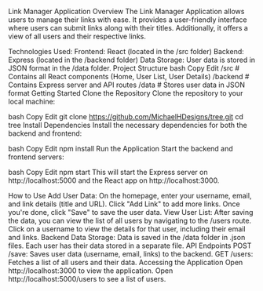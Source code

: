 Link Manager Application
Overview
The Link Manager Application allows users to manage their links with ease. It provides a user-friendly interface where users can submit links along with their titles. Additionally, it offers a view of all users and their respective links.

Technologies Used:
Frontend: React (located in the /src folder)
Backend: Express (located in the /backend folder)
Data Storage: User data is stored in JSON format in the /data folder.
Project Structure
bash
Copy
Edit
/src              # Contains all React components (Home, User List, User Details)
/backend          # Contains Express server and API routes
/data             # Stores user data in JSON format
Getting Started
Clone the Repository
Clone the repository to your local machine:

bash
Copy
Edit
git clone https://github.com/MichaelHDesigns/tree.git
cd tree
Install Dependencies
Install the necessary dependencies for both the backend and frontend:

bash
Copy
Edit
npm install
Run the Application
Start the backend and frontend servers:

bash
Copy
Edit
npm start
This will start the Express server on http://localhost:5000 and the React app on http://localhost:3000.

How to Use
Add User Data:
On the homepage, enter your username, email, and link details (title and URL).
Click "Add Link" to add more links.
Once you're done, click "Save" to save the user data.
View User List:
After saving the data, you can view the list of all users by navigating to the /users route.
Click on a username to view the details for that user, including their email and links.
Backend Data Storage:
Data is saved in the /data folder in .json files.
Each user has their data stored in a separate file.
API Endpoints
POST /save: Saves user data (username, email, links) to the backend.
GET /users: Fetches a list of all users and their data.
Accessing the Application
Open http://localhost:3000 to view the application.
Open http://localhost:5000/users to see a list of users.
